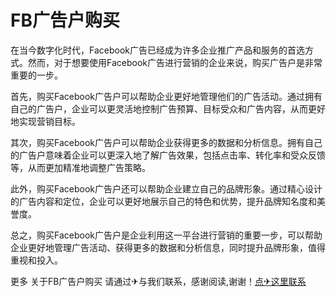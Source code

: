 # FB广告户购买

在当今数字化时代，Facebook广告已经成为许多企业推广产品和服务的首选方式。然而，对于想要使用Facebook广告进行营销的企业来说，购买广告户是非常重要的一步。

首先，购买Facebook广告户可以帮助企业更好地管理他们的广告活动。通过拥有自己的广告户，企业可以更灵活地控制广告预算、目标受众和广告内容，从而更好地实现营销目标。

其次，购买Facebook广告户可以帮助企业获得更多的数据和分析信息。拥有自己的广告户意味着企业可以更深入地了解广告效果，包括点击率、转化率和受众反馈等，从而更加精准地调整广告策略。

此外，购买Facebook广告户还可以帮助企业建立自己的品牌形象。通过精心设计的广告内容和定位，企业可以更好地展示自己的特色和优势，提升品牌知名度和美誉度。

总之，购买Facebook广告户是企业利用这一平台进行营销的重要一步，可以帮助企业更好地管理广告活动、获得更多的数据和分析信息，同时提升品牌形象，值得重视和投入。

更多 关于FB广告户购买 请通过✈与我们联系，感谢阅读,谢谢！[点✈这里联系](https://t.me/jsksbsjsjp)
